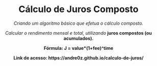 <h1 align="center">Cálculo de Juros Composto</h1>

<p align="center"><i>Criando um algoritmo básico que efetua o cálculo composto.</i></p>

<p align="center"><i>Calcular o rendimento mensal e total, utilizando</i> <b>juros compostos (ou acumulados).<b></p>
<p align="center"><b>Fórmula: J = value*(1+fee)^time </b></p>
<p align="center"><b>Link de acesso: https://andre0z.github.io/calculo-de-juros/ </b></p>
